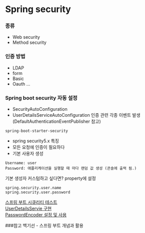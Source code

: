 # Spring security
### 종류
- Web security
- Method security

### 인증 방법
- LDAP
- form 
- Basic
- Oauth
...  

### Spring boot security 자동 설정
- SecurityAutoConfiguration
- UserDetailsServiceAutoConfiguration
인증 관련 각종 이벤트 발생 (DefaultAuthenticationEventPublisher 참고)

`spring-boot-starter-security`
- spring security5.x 특징
- 모든 요청에 인증이 필요하다
- 기본 사용자 생성
```
Username: user
Password: 애플리케이션을 실행할 때 마다 랜덤 값 생성 (콘솔에 출력 됨.)
```
기본 생성자 커스텀하고 싶다면? property에 설정
```
spring.security.user.name
spring.security.user.password
```

[스프링 부트 시큐리티 테스트](https://docs.spring.io/spring-security/site/docs/current/reference/html/test-method.html)     
[UserDetailsServie 구현](https://docs.spring.io/spring-security/site/docs/current/reference/htmlsingle/#jc-authentication-userdetailsservice)     
[PasswordEncoder 설정 및 사용](https://docs.spring.io/spring-security/site/docs/current/reference/htmlsingle/#core-services-password-encoding)       

###참고 
백기선 - 스프링 부트 개념과 활용
